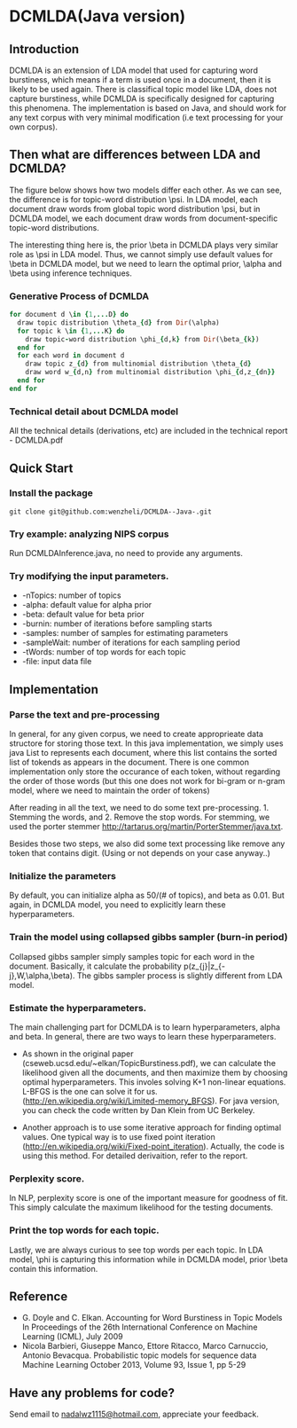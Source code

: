 DCMLDA(Java version)
=============

## Introduction
DCMLDA is an extension of LDA model that used for capturing word burstiness, which means if a term is used once
in a document, then it is likely to be used again. There is classifical topic model like LDA, does not capture burstiness, 
while DCMLDA is specifically designed for capturing this phenomena. The implementation is based on Java, and should
work for any text corpus with very minimal modification (i.e text processing for your own corpus). 


## Then what are differences between LDA and DCMLDA? 
The figure below shows how two models differ each other. As we can see, the difference is for topic-word distribution \psi. 
In LDA model, each document draw words from global topic word distribution \psi, but in DCMLDA model, we each document 
draw words from document-specific topic-word distributions. 

The interesting thing here is, the prior \beta in DCMLDA plays very similar role as \psi in LDA model.  Thus, we cannot
simply use default values for \beta in DCMLDA model, but we need to learn the optimal prior, \alpha and \beta using 
inference techniques. 


### Generative Process of DCMLDA
``` ruby
for document d \in {1,...D} do
  draw topic distribution \theta_{d} from Dir(\alpha)
  for topic k \in {1,...K} do
    draw topic-word distribution \phi_{d,k} from Dir(\beta_{k})
  end for
  for each word in document d
    draw topic z_{d} from multinomial distribution \theta_{d}
    draw word w_{d,n} from multinomial distribution \phi_{d,z_{dn}}
  end for
end for
```

### Technical detail about DCMLDA model
All the technical details (derivations, etc) are included in the technical report - DCMLDA.pdf


## Quick Start
### Install the package 
``` 
git clone git@github.com:wenzheli/DCMLDA--Java-.git
```
### Try example: analyzing NIPS corpus
Run DCMLDAInference.java, no need to provide any arguments. 
### Try modifying the input parameters. 
- -nTopics: number of topics
- -alpha: default value for alpha prior
- -beta: default value for beta prior
- -burnin: number of iterations before sampling starts
- -samples: number of samples for estimating parameters
- -sampleWait: number of iterations for each sampling period
- -tWords: number of top words for each topic
- -file: input data file

## Implementation

### Parse the text and pre-processing
In general, for any given corpus, we need to create approprieate data structore for storing those text. 
In this java implementation, we simply uses java List<Integer> to represents each document, where this list
contains the sorted list of tokends as appears in the document. There is one common implementation only
store the occurance of each token, without regarding the order of those words (but this one does not work for
bi-gram or n-gram model, where we need to maintain the order of tokens)

After reading in all the text, we need to do some text pre-processing. 1. Stemming the words, and 2. Remove the 
stop words. For stemming, we used the porter stemmer http://tartarus.org/martin/PorterStemmer/java.txt.

Besides those two steps, we also did some text processing like remove any token that contains digit. (Using or not
depends on your case anyway..)

### Initialize the parameters 
By default, you can initialize alpha as 50/(# of topics), and beta as 0.01. But again, in DCMLDA model, you need
to explicitly learn these hyperparameters. 

### Train the model using collapsed gibbs sampler (burn-in period)
Collapsed gibbs sampler simply samples topic for each word in the document. Basically, it calculate the probability 
p(z_{j}|z_{-j},W,\alpha,\beta). The gibbs sampler process is slightly different from LDA model. 

### Estimate the hyperparameters. 
The main challenging part for DCMLDA is to learn hyperparameters, alpha and beta. In general, there are two ways
to learn these hyperparameters. 

- As shown in the original paper (cseweb.ucsd.edu/~elkan/TopicBurstiness.pdf), we can calculate the likelihood given
all the documents, and then maximize them by choosing optimal hyperparameters. This involes solving K+1 non-linear
equations. L-BFGS is the one can solve it for us. (http://en.wikipedia.org/wiki/Limited-memory_BFGS). For java version, 
you can check the code written by Dan Klein from UC Berkeley. 

- Another approach is to use some iterative approach for finding optimal values. One typical way is to use fixed point
iteration (http://en.wikipedia.org/wiki/Fixed-point_iteration). Actually, the code is using this method. For detailed
derivaition, refer to the report. 

### Perplexity score. 
In NLP, perplexity score is one of the important measure for goodness of fit. This simply calculate the maximum likelihood
for the testing documents. 

### Print the top words for each topic. 
Lastly, we are always curious to see top words per each topic. In LDA model, \phi is capturing this information while in
DCMLDA model, prior \beta contain this information. 


## Reference
- G. Doyle and C. Elkan. Accounting for Word Burstiness in Topic Models In Proceedings of the 26th International Conference on Machine Learning (ICML), July 2009
- Nicola Barbieri, Giuseppe Manco, Ettore Ritacco, Marco Carnuccio, Antonio Bevacqua. Probabilistic topic models for sequence data
Machine Learning October 2013, Volume 93, Issue 1, pp 5-29


## Have any problems for code? 
Send email to nadalwz1115@hotmail.com, appreciate your feedback. 
